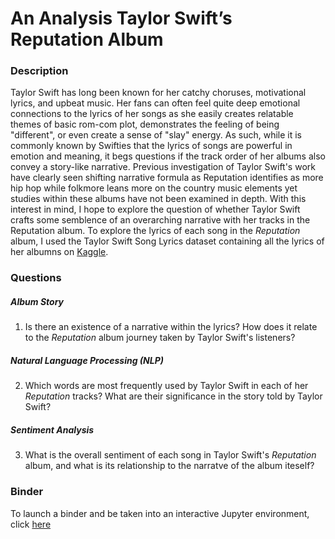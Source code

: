 # An Analysis Taylor Swift’s Reputation Album

### Description
Taylor Swift has long been known for her catchy choruses, motivational lyrics, and upbeat music. Her fans can often feel quite deep emotional connections to the lyrics of her songs as she easily creates relatable themes of basic rom-com plot, demonstrates the feeling of being "different", or even create a sense of "slay" energy. As such, while it is commonly known by Swifties that the lyrics of songs are powerful in emotion and meaning, it begs questions if the track order of her albums also convey a story-like narrative. Previous investigation of Taylor Swift's work have clearly seen shifting narrative formula as Reputation identifies as more hip hop while folkmore leans more on the country music elements yet studies within these albums have not been examined in depth. With this interest in mind, I hope to explore the question of whether Taylor Swift crafts some semblence of an overarching narrative with her tracks in the Reputation album. To explore the lyrics of each song in the *Reputation* album, I used the Taylor Swift Song Lyrics dataset containing all the lyrics of her albumns on [Kaggle](https://www.kaggle.com/datasets/thespacefreak/taylor-swift-song-lyrics-all-albums).


### Questions

##### Album Story
1. Is there an existence of a narrative within the lyrics? How does it relate to the *Reputation* album journey taken by Taylor Swift's listeners?

##### Natural Language Processing (NLP)
2. Which words are most frequently used by Taylor Swift in each of her *Reputation* tracks? What are their significance in the story told by Taylor Swift?

##### Sentiment Analysis
3. What is the overall sentiment of each song in Taylor Swift's *Reputation* album, and what is its relationship to the narratve of the album iteself?


### Binder
To launch a binder and be taken into an interactive Jupyter environment, click [here](https://mybinder.org/v2/gh/rcy-liu/DH140_FinalProject.git/main)